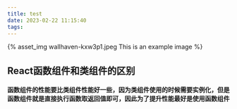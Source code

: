 ```yaml
---
title: test
date: 2023-02-22 11:15:40
tags:
---
```


{% asset_img wallhaven-kxw3p1.jpeg This is an example image %}

## React函数组件和类组件的区别
#### 函数组件的性能要比类组件性能好一些，因为类组件使用的时候需要实例化，但是函数组件就是直接执行函数取返回值即可，因此为了提升性能最好是使用函数组件